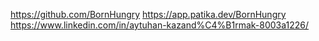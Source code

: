 https://github.com/BornHungry
https://app.patika.dev/BornHungry
https://www.linkedin.com/in/aytuhan-kazand%C4%B1rmak-8003a1226/
